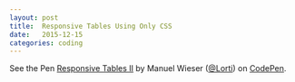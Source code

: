 ```yaml
---
layout: post
title:  Responsive Tables Using Only CSS
date:   2015-12-15
categories: coding
---
```


<p data-height="268" data-theme-id="0" data-slug-hash="obXOyM" data-default-tab="result" data-user="Lorti" class='codepen'>See the Pen <a href='http://codepen.io/Lorti/pen/obXOyM/'>Responsive Tables II</a> by Manuel Wieser (<a href='http://codepen.io/Lorti'>@Lorti</a>) on <a href='http://codepen.io'>CodePen</a>.</p>
 <script async src="//assets.codepen.io/assets/embed/ei.js"></script>
